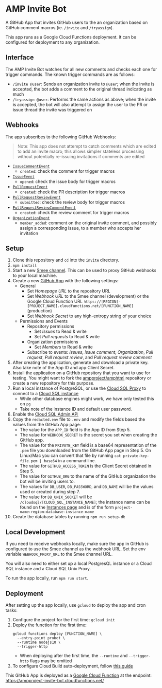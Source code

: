 AMP Invite Bot
==============

A GitHub App that invites GitHub users to the an organization based
on GitHub comment macros (ie. `/invite` and `/tryassign`).

This app runs as a Google Cloud Functions deployment. It can be configured for deployment to any organization.

Interface
---------

The AMP Invite Bot watches for all new comments and checks each one for trigger
commands. The known trigger commands are as follows:

- `/invite @user`: Sends an organization invite to `@user`; when the invite is accepted, the bot adds a comment to the original thread indicating as much
- `/tryassign @user`: Performs the same actions as above; when the invite is
accepted, the bot will also attempt to assign the user to the PR or issue
thread the invite was triggered on

Webhooks
--------

The app subscribes to the following GitHub Webhooks:

> Note: This app does not attempt to catch comments which are edited to add an invite macro; this allows simpler stateless processing without potentially re-issuing invitations if comments are edited

* [`IssueCommentEvent`](https://developer.github.com/v3/activity/events/types/#issuecommentevent)
  * `created`: check the comment for trigger macros
* [`IssueEvent`](https://developer.github.com/v3/activity/events/types/#issueevent)
  * `opened`: check the issue body for trigger macros
* [`PullRequestEvent`](https://developer.github.com/v3/activity/events/types/#pullrequestevent)
  * `created`: check the PR description for trigger macros
* [`PullRequestReviewEvent`](https://developer.github.com/v3/activity/events/types/#pullrequestreviewevent)
  * `submitted`: check the review body for trigger macros
* [`PullRequestReviewCommentEvent`](https://developer.github.com/v3/activity/events/types/#pullrequestreviewcommentevent)
  * `created`: check the review comment for trigger macros
* [`OrganizationEvent`](https://developer.github.com/v3/activity/events/types/#organizationevent)
  * `member_added`: comment on the original invite comment, and possibly assign a corresponding issue, to a member who accepts her invitation

Setup
-----

1. Clone this repository and `cd` into the `invite` directory.
2. `npm install`
3. Start a new [Smee channel](https://smee.io/). This can be used to proxy
   GitHub webhooks to your local machine.
4. Create a new [GitHub App](https://github.com/settings/apps/new) with the following settings:
   * General
     * Set _Homepage URL_ to the repository URL
     * Set _Webhook URL_ to the Smee channel (development) or the Google Cloud Function URL `https://[REGION]-[PROJECT_NAME].cloudfunctions.net/[FUNCTION_NAME]` (production)
     * Set _Webhook Secret_ to any high-entropy string of your choice
   * Permissions and Events
     * Repository permissions
       * Set _Issues_ to Read & write
       * Set _Pull requests_ to Read & write
     * Organization permissions
       * Set _Members_ to Read & write
     * Subscribe to events: _Issues_, _Issue comment_, _Organization_, _Pull request_, _Pull request review_, and _Pull request review comment_
5. After creating the application, generate and download a private key. Also
   take note of the App ID and app Client Secret.
6. Install the application on a GitHub repository that you want to use for
   testing. You might want to fork the [ampproject/amphtml](https://github.com/ampproject/amphtml) repository or create a new repository for this purpose.
7. Run a local instance of PostgreSQL, or use the [Cloud SQL Proxy](https://cloud.google.com/sql/docs/postgres/sql-proxy) to connect to a [Cloud SQL instance](https://pantheon.corp.google.com/sql/choose-instance-engine?project=ampproject-invite-bot)
   * While other database engines might work, we have only tested this on `pg`
   * Take note of the instance ID and default user password.
8. Enable the [Cloud SQL Admin API](https://pantheon.corp.google.com/flows/enableapi?apiid=sqladmin)
9. Copy the `redacted.env` file to `.env` and modify the fields based the values from the GitHub App page:
   * The value for the `APP_ID` field is the App ID from Step 5.
   * The value for `WEBHOOK_SECRET` is the secret you set when creating the GitHub app.
   * The value for the `PRIVATE_KEY` field is a base64 representation of the
     `.pem` file you downloaded from the GitHub App page in Step 5. On Linux/Mac you can convert that file by running `cat private-key-file.pem | base64` in a command line.
   * The value for `GITHUB_ACCESS_TOKEN` is the Client Secret obtained in Step 5.
   * The value for `GITHUB_ORG` to the name of the GitHub organization the bot will be inviting users to.
   * The values for `DB_USER`, `DB_PASSWORD`, and `DB_NAME` will be the values used or created during step 7.
   * The value for `DB_UNIX_SOCKET` will be `/cloudsql/[CLOUD_SQL_INSTANCE_NAME]`; the instance name can be found on the [Instances page](https://pantheon.corp.google.com/sql/instances) and is of the form `project-name:region:database-instance-name`
10. Create the database tables by running `npm run setup-db`

Local Development
-----------------

If you need to receive webhooks locally, make sure the app in GitHub is configured to use the Smee channel as the webhook URL. Set the env variable `WEBHOOK_PROXY_URL` to the Smee channel URL.

You will also need to either set up a local PostgresQL instance or a Cloud SQL instance and a Cloud SQL Unix Proxy.

To run the app locally, run `npm run start`.

Deployment
----------

After setting up the app locally, use `gcloud` to deploy the app and cron tasks:

1. Configure the project for the first time: `gcloud init`
2. Deploy the function for the first time:
    ```
    gcloud functions deploy [FUNCTION_NAME] \
      --entry-point probot \
      --runtime nodejs10 \
      --trigger-http
    ```
    * When deploying after the first time, the `--runtime` and `--trigger-http` flags may be omitted
3. To configure Cloud Build auto-deployment, follow [this guide](https://github.com/ampproject/amp-github-apps/blob/master/DEPLOYMENT.md)

This GitHub App is deployed as a [Google Cloud Function](https://cloud.google.com/functions/docs/) at the endpoint: https://ampproject-invite-bot.cloudfunctions.net/
